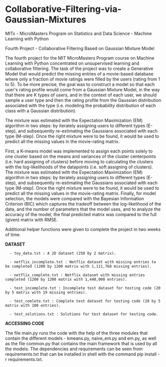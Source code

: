 # Collaborative-Filtering-via-Gaussian-Mixtures
MITx - MicroMasters Program on Statistics and Data Science - Machine Learning with Python

Fourth Project - Collaborative Filtering Based on Gaussian Mixture Model

The fourth project for the MIT MicroMasters Program course on Machine Learning with Python concentrated on
unsupervised learning and collaborative filtering. The task of the project was to create a Generative Model that would predict
the missing entries of a movie-based database where only a fraction of movie ratings were filled by the users (rating from 1 to 5).
To be more precise, the goal was to construct a model so that each user's rating profile would come from a Gaussian Mixture Model, in the way that
there are K types of users, and in the context of each user, we should sample a user type and then the rating profile
from the Gaussian distribution associated with the type (i.e. modeling the probability distribution of each class with a Gaussian distribution).

The mixture was estimated with the Expectation Maximization (EM) algorithm in two steps: by iterately assigning users to different types (E-step),
and subsequently re-estimating the Gaussians associated with each type (M-step). Once the right mixture were to be found,
it would be used to predict all the missing values in the movie-rating matrix.

First, a K-means model was implemented to assign each points solely to one cluster based on the means and variances of the cluster centerpoints
(i.e. hard assigning of clusters) before moving to calculating the clusters with the log-likelihoods of the datapoints (i.e. soft assigning of clusters).
The mixture was estimated with the Expectation Maximization (EM) algorithm in two steps: by iterately assigning users to different types (E-step),
and subsequently re-estimating the Gaussians associated with each type (M-step). Once the right mixture were to be found,
it would be used to predict all the missing values in the movie-rating matrix. Finally, for model selection, the models were compared
with the Bayesian Information Criterion (BIC) which captures the tradeoff between the log-likelihood of the data,
and the number of parameters that the model uses, and to analyze the accuracy of the model, the final predicted matrix was compared
to the full (given) matrix with RMSE. 

Additional helper functions were given to complete the project in two weeks of time.

**DATASET**

      - toy_data.txt : A 2D dataset (250 by 2 matrix).
      
      - netflix_incomplete.txt : Netflix dataset with missing entries to be completed (1200 by 1200 matrix with 1,111,768 missing entries).
      
      - netflix_complete.txt : Netflix dataset with missing entries completed (1200 by 1200 matrix with 1,440,000 entries).
      
      - test_incomplete.txt : Incomplete test dataset for testing code (20 by 5 matrix with 19 missing entries).
      
      - test_comlete.txt : Complete test dataset for testing code (20 by 5 matrix with 100 entries).
      
      - test_solutions.txt : Solutions for test dataset for testing code.

**ACCESSING CODE**

The file main.py runs the code with the help of the three modules that contain the different models - kmeans.py, naive_em.py and em.py, as well as the file common.py that contains the main framework that is used by all the models.  The dependencies and requirements can be seen from requirements.txt that can be installed in shell with the command pip install -r requirements.txt.
